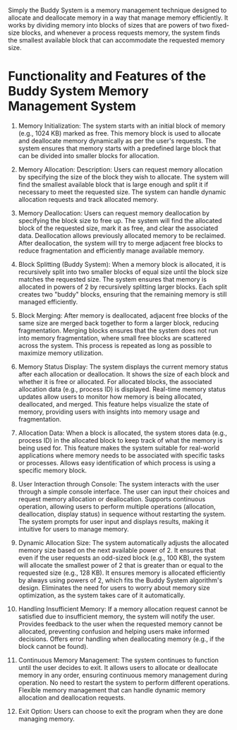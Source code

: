 Simply the Buddy System is a memory management technique designed to allocate and deallocate memory in a way that manage memory efficiently. It works by dividing memory into blocks of sizes that are powers of two fixed-size blocks, and whenever a process requests memory, the system finds the smallest available block that can accommodate the requested memory size.


# Functionality and Features of the Buddy System Memory Management System

1. Memory Initialization: The system starts with an initial block of memory (e.g., 1024 KB) marked as free. This memory block is used to allocate and deallocate memory dynamically as per the user's requests. The system ensures that memory starts with a predefined large block that can be divided into smaller blocks for allocation.

2. Memory Allocation: Description: Users can request memory allocation by specifying the size of the block they wish to allocate. The system will find the smallest available block that is large enough and split it if necessary to meet the requested size. The system can handle dynamic allocation requests and track allocated memory.

3. Memory Deallocation: Users can request memory deallocation by specifying the block size to free up. The system will find the allocated block of the requested size, mark it as free, and clear the associated data. Deallocation allows previously allocated memory to be reclaimed.
After deallocation, the system will try to merge adjacent free blocks to reduce fragmentation and efficiently manage available memory.

5. Block Splitting (Buddy System): When a memory block is allocated, it is recursively split into two smaller blocks of equal size until the block size matches the requested size. The system ensures that memory is allocated in powers of 2 by recursively splitting larger blocks.
Each split creates two "buddy" blocks, ensuring that the remaining memory is still managed efficiently.

7. Block Merging: After memory is deallocated, adjacent free blocks of the same size are merged back together to form a larger block, reducing fragmentation. Merging blocks ensures that the system does not run into memory fragmentation, where small free blocks are scattered across the system.
This process is repeated as long as possible to maximize memory utilization.

9. Memory Status Display: The system displays the current memory status after each allocation or deallocation. It shows the size of each block and whether it is free or allocated. For allocated blocks, the associated allocation data (e.g., process ID) is displayed. Real-time memory status updates allow users to monitor how memory is being allocated, deallocated, and merged.
This feature helps visualize the state of memory, providing users with insights into memory usage and fragmentation.

11. Allocation Data: When a block is allocated, the system stores data (e.g., process ID) in the allocated block to keep track of what the memory is being used for. This feature makes the system suitable for real-world applications where memory needs to be associated with specific tasks or processes.
Allows easy identification of which process is using a specific memory block.

13. User Interaction through Console: The system interacts with the user through a simple console interface. The user can input their choices and request memory allocation or deallocation. Supports continuous operation, allowing users to perform multiple operations (allocation, deallocation, display status) in sequence without restarting the system.
The system prompts for user input and displays results, making it intuitive for users to manage memory.

15. Dynamic Allocation Size: The system automatically adjusts the allocated memory size based on the next available power of 2. It ensures that even if the user requests an odd-sized block (e.g., 100 KB), the system will allocate the smallest power of 2 that is greater than or equal to the requested size (e.g., 128 KB). It ensures memory is allocated efficiently by always using powers of 2, which fits the Buddy System algorithm's design.
Eliminates the need for users to worry about memory size optimization, as the system takes care of it automatically.

17. Handling Insufficient Memory: If a memory allocation request cannot be satisfied due to insufficient memory, the system will notify the user. Provides feedback to the user when the requested memory cannot be allocated, preventing confusion and helping users make informed decisions.
Offers error handling when deallocating memory (e.g., if the block cannot be found).

19. Continuous Memory Management: The system continues to function until the user decides to exit. It allows users to allocate or deallocate memory in any order, ensuring continuous memory management during operation. No need to restart the system to perform different operations.
Flexible memory management that can handle dynamic memory allocation and deallocation requests.

21. Exit Option: Users can choose to exit the program when they are done managing memory.

